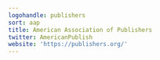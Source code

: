```yaml
---
logohandle: publishers
sort: aap
title: American Association of Publishers
twitter: AmericanPublish
website: 'https://publishers.org/'
---
```

